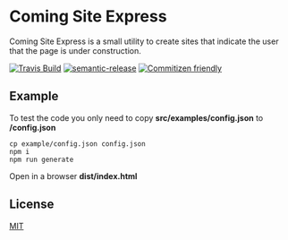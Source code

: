 # Coming Site Express

Coming Site Express is a small utility to create sites that indicate the user that the page is under construction.

[![Travis Build](https://img.shields.io/travis/alopezm/coming-site-express.svg?style=flat-square)](https://travis-ci.org/alopezm/coming-site-express)
[![semantic-release](https://img.shields.io/badge/%20%20%F0%9F%93%A6%F0%9F%9A%80-semantic--release-e10079.svg?style=flat-square)](https://github.com/semantic-release/semantic-release)
[![Commitizen friendly](https://img.shields.io/badge/commitizen-friendly-brightgreen.svg?style=flat-square)](http://commitizen.github.io/cz-cli/)


## Example

To test the code you only need to copy **src/examples/config.json** to **/config.json**

```
cp example/config.json config.json
npm i
npm run generate
```

Open in a browser **dist/index.html**

## License

[MIT]

[MIT]: LICENSE.md
